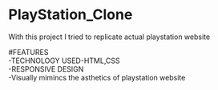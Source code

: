 # PlayStation_Clone

With this project I tried to replicate actual playstation website<br>

#FEATURES<br>
-TECHNOLOGY USED-HTML,CSS<br>
-RESPONSIVE DESIGN<br>
-Visually mimincs the asthetics of playstation website<br>
